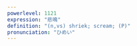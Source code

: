 ```yaml
---
powerlevel: 1121
expression: "悲鳴"
definition: "(n,vs) shriek; scream; (P)"
pronunciation: "ひめい"
---
```

